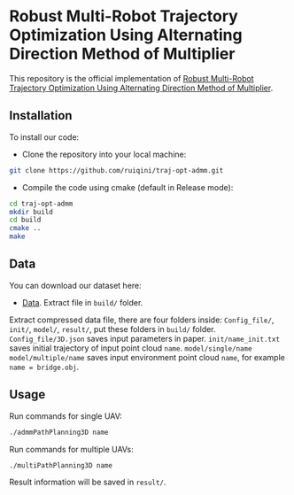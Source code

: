 # Robust Multi-Robot Trajectory Optimization Using Alternating Direction Method of Multiplier

This repository is the official implementation of [Robust Multi-Robot Trajectory Optimization Using Alternating Direction Method of Multiplier](https://arxiv.org/abs/2111.07016).

## Installation

To install our code:

- Clone the repository into your local machine:

```bash
git clone https://github.com/ruiqini/traj-opt-admm.git
```

- Compile the code using cmake (default in Release mode):

```bash
cd traj-opt-admm
mkdir build
cd build
cmake ..
make
```
## Data

You can download our dataset here:

- [Data](https://drive.google.com/file/d/1XjdUtuxOp9v0_SaCbU5pYmodxKIHr1YO/view?usp=sharing). Extract file in `build/` folder.

Extract compressed data file, there are four folders inside: `Config_file/`, `init/`, `model/`, `result/`, put these folders in `build/` folder.
`Config_file/3D.json` saves input parameters in paper.
`init/name_init.txt` saves initial trajectory of input point cloud `name`.
`model/single/name` `model/multiple/name` saves input environment point cloud `name`, for example `name = bridge.obj`.

## Usage

Run commands for single UAV:
```bash
./admmPathPlanning3D name
```
Run commands for multiple UAVs:
```bash
./multiPathPlanning3D name
```
Result information will be saved in `result/`.


